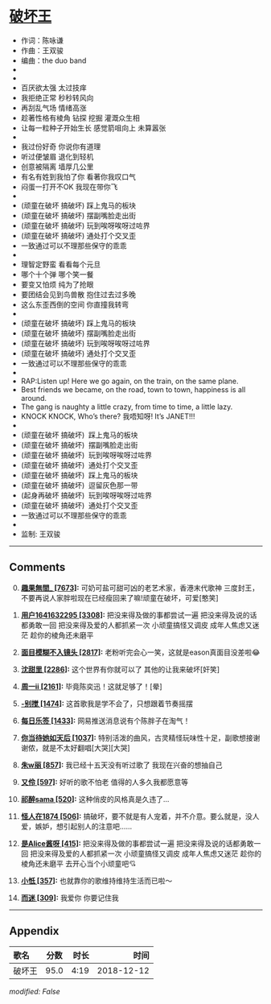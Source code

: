 # [破坏王](https://music.163.com/song?id=1318630444)

* 作词：陈咏谦
* 作曲：王双骏
* 编曲：the duo band
*
*
* 百厌欲太强 太过技痒
* 我拒绝正常 秒秒转风向
* 再刮乱气场 情绪高涨
* 趁著性格有棱角 钻探 挖掘 灌溉众生相
* 让每一粒种子开始生长 感觉箭咀向上 未算嚣张
* 
* 我过份好奇 你说你有道理
* 听过便皱眉 退化到轻机
* 创意被隔离 墙厚几公里
* 有名有姓到我怕了你 看著你我叹口气
* 闷蛋一打开不OK 我现在带你飞
* 
* (顽童在破坏 搞破坏) 踩上鬼马的板块
* (顽童在破坏 搞破坏) 摆副嘴脸走出街
* (顽童在破坏 搞破坏) 玩到唉呀唉呀过咗界
* (顽童在破坏 搞破坏) 通处打个交叉歪
* 一致通过可以不理那些保守的乖乖
* 
* 理智定野蛮 看看每个元旦
* 哪个十个弹 哪个笑一餐
* 要变又怕烦 纯为了抢眼
* 要团结会见到鸟兽散 抱住过去过多晚
* 这么东歪西倒的空间 你直撞我转弯
* 
* (顽童在破坏 搞破坏) 踩上鬼马的板块
* (顽童在破坏 搞破坏) 摆副嘴脸走出街
* (顽童在破坏 搞破坏) 玩到唉呀唉呀过咗界
* (顽童在破坏 搞破坏) 通处打个交叉歪
* 一致通过可以不理那些保守的乖乖
* 
* RAP:​Listen up! Here we go again, on the train, on the same plane.
* Best friends we became, on the road, town to town, happiness is all around.​
* The gang is naughty a little crazy, from time to time, a little lazy.
* KNOCK KNOCK, Who’s there? 我唔知呀! It’s JANET!!!
* 
* (顽童在破坏 搞破坏)  踩上鬼马的板块
* (顽童在破坏 搞破坏)  摆副嘴脸走出街
* (顽童在破坏 搞破坏)  玩到唉呀唉呀过咗界
* (顽童在破坏 搞破坏)  通处打个交叉歪
* (顽童在破坏 搞破坏)  踩上鬼马的板块
* (顽童在破坏 搞破坏)  逗留灰色那一带
* (起身再破坏 搞破坏)  玩到唉呀唉呀过咗界
* (顽童在破坏 搞破坏)  通处打个交叉歪
* 一致通过可以不理那些保守的乖乖
* 
* 监制: 王双骏


---

## Comments
0. **[趣果無間_ \[7673\]](https://music.163.com/#/user/home?id=278397654):** 可奶可盐可甜可凶的老艺术家，香港末代歌神       三度封王，不要再说人家胖啦现在已经瘦回来了嘛!顽童在破坏，可爱[憨笑]

1. **[用户1641632295 \[3308\]](https://music.163.com/#/user/home?id=1641632295):** 把没来得及做的事都尝试一遍 把没来得及说的话都勇敢一回 把没来得及爱的人都抓紧一次 小顽童搞怪又调皮 成年人焦虑又迷茫 趁你的棱角还未磨平

2. **[面目模糊不入镜头 \[2817\]](https://music.163.com/#/user/home?id=266314199):** 老粉听完会心一笑，这就是eason真面目没差啦😂

3. **[沈甜里 \[2286\]](https://music.163.com/#/user/home?id=1305311182):** 这个世界有你就可以了 其他的让我来破坏[奸笑]

4. **[周一ii \[2161\]](https://music.163.com/#/user/home?id=436228329):** 毕竟陈奕迅！这就足够了！[晕]

5. **[-别搅 \[1474\]](https://music.163.com/#/user/home?id=119754445):** 这首歌我是学不会了，只想跟着节奏摇摆

6. **[每日乐签 \[1433\]](https://music.163.com/#/user/home?id=572364768):** 网易推送消息说有个陈胖子在淘气！

7. **[你当待她如天后 \[1037\]](https://music.163.com/#/user/home?id=445816060):** 特别活泼的曲风，古灵精怪玩味性十足，副歌想接谢谢侬，就是不太好翻唱[大哭][大哭]

8. **[朱w丽 \[857\]](https://music.163.com/#/user/home?id=504206793):** 我已经十五天没有听过歌了 我现在兴奋的想抽自己

9. **[又伶 \[597\]](https://music.163.com/#/user/home?id=1624238099):** 好听的歌不怕老 值得的人多久我都愿意等 ​​​

10. **[祁醉sama \[520\]](https://music.163.com/#/user/home?id=371381507):** 这种俏皮的风格真是久违了...

11. **[怪人在1874 \[506\]](https://music.163.com/#/user/home?id=537043052):** 搞破坏，要不就是有人宠着，并不介意。要么就是，没人爱，嫉妒，想引起别人的注意吧……

12. **[是Alice酱呀 \[415\]](https://music.163.com/#/user/home?id=74139823):** 把没来得及做的事都尝试一遍 把没来得及说的话都勇敢一回 把没来得及爱的人都抓紧一次 小顽童搞怪又调皮 成年人焦虑又迷茫 趁你的棱角还未磨平 去开心当个小顽童吧💘

13. **[小忯 \[357\]](https://music.163.com/#/user/home?id=426512861):** 也就靠你的歌维持维持生活而已啦～

14. **[而迷 \[309\]](https://music.163.com/#/user/home?id=1432896059):** 我爱你 你要记住我



---

## Appendix

|歌名|分数|时长|时间|
|:---|:---:|---:|---:|
|破坏王|95.0|4:19|2018-12-12

*modified: False*
